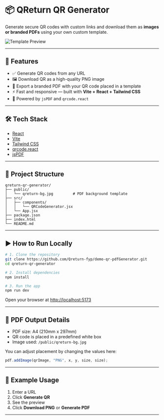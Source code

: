 
# 📦 QReturn QR Generator

Generate secure QR codes with custom links and download them as **images or branded PDFs** using your own custom template.

![Template Preview](./public/qreturn-bg.jpg)

---

## 🚀 Features

- ✅ Generate QR codes from any URL
- 🖼️ Download QR as a high-quality PNG image
- 📄 Export a branded PDF with your QR code placed in a template
- ⚡ Fast and responsive — built with **Vite + React + Tailwind CSS**
- 🧩 Powered by `jsPDF` and `qrcode.react`

---

## 🛠️ Tech Stack

- [React](https://reactjs.org/)
- [Vite](https://vitejs.dev/)
- [Tailwind CSS](https://tailwindcss.com/)
- [qrcode.react](https://www.npmjs.com/package/qrcode.react)
- [jsPDF](https://www.npmjs.com/package/jspdf)

---

## 📁 Project Structure

```
qreturn-qr-generator/
├── public/
│   └── qreturn-bg.jpg         # PDF background template
├── src/
│   ├── components/
│   │   └── QRCodeGenerator.jsx
│   └── App.jsx
├── package.json
├── index.html
└── README.md
```

---

## ▶️ How to Run Locally

```bash
# 1. Clone the repository
git clone https://github.com/Qreturn-fyp/demo-qr-pdfGenerator.git
cd qreturn-qr-generator

# 2. Install dependencies
npm install

# 3. Run the app
npm run dev
```

Open your browser at [http://localhost:5173](http://localhost:5173)

---

## 📄 PDF Output Details

- PDF size: A4 (210mm x 297mm)
- QR code is placed in a predefined white box
- Image used: `/public/qreturn-bg.jpg`

You can adjust placement by changing the values here:

```js
pdf.addImage(qrImage, "PNG", x, y, size, size);
```

---

## 📸 Example Usage

1. Enter a URL
2. Click **Generate QR**
3. See the preview
4. Click **Download PNG** or **Generate PDF**

---

